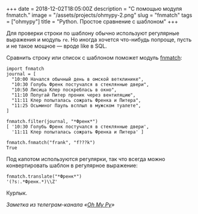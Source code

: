 +++
date = 2018-12-02T18:05:00Z
description = "С помощью модуля fnmatch."
image = "/assets/projects/ohmypy-2.png"
slug = "fnmatch"
tags = ["ohmypy"]
title = "Python. Простое сравнение с шаблоном"
+++

Для проверки строки по шаблону обычно используют регулярные выражения и модуль `re`. Но иногда хочется что-нибудь попроще, пусть и не такое мощное — вроде like в SQL.

Сравнить строку или список с шаблоном поможет модуль [fnmatch](https://devdocs.io/python~3.7/library/fnmatch):

```
import fnmatch
journal = [
  "10:00 Начался обычный день в омской ветклинике",
  "10:30 Голубь Френк постучался в стеклянные двери",
  "10:50 Лисица Клер поскреблась в окно",
  "11:10 Попугай Питер проник через вентиляцию",
  "11:11 Клер попыталась сожрать Френка и Питера",
  "11:25 Осьминог Пауль всплыл в мужском туалете",
]

fnmatch.filter(journal, "*Френк*")
[ '10:30 Голубь Френк постучался в стеклянные двери',
  '11:11 Клер попыталась сожрать Френка и Питера' ]

fnmatch.fnmatch("frank", "f???k")
True
```

Под капотом используются регулярки, так что всегда можно конвертировать шаблон в регулярное выражение:

```
fnmatch.translate("*Френк*")
'(?s:.*Френк.*)\\Z'
```

Курлык.

<div class="row">
<div class="col-xs-12 col-sm-10 col-md-8"><p><em>Заметка из телеграм-канала <span class="nowrap"><i class="fas fa-kiwi-bird"></i> «<a href="https://t.me/ohmypy">Oh My Py</a>»</span></em></p></div>
</div>

